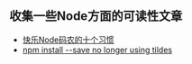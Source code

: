 ## 收集一些Node方面的可读性文章

* [快乐Node码农的十个习惯](http://www.infoq.com/cn/articles/node.js-habits)
* [npm install --save no longer using tildes](http://fredkschott.com/post/2014/02/npm-no-longer-defaults-to-tildes/)

